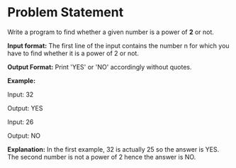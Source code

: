 # Problem Statement

Write a program to find whether a given number is a power of **2** or not.

**Input format:**
The first line of the input contains the number n for which you have to find whether it is a power of 2 or not.

**Output Format:**
Print 'YES' or 'NO' accordingly without quotes.

**Example:**

Input:
32

Output:
YES

Input:
26

Output:
NO

**Explanation:**
In the first example, 32 is actually 25 so the answer is YES.
The second number is not a power of 2 hence the answer is NO.
